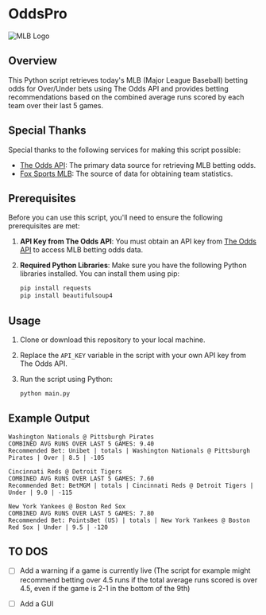 # OddsPro

![MLB Logo](https://www.mlbstatic.com/team-logos/league-on-dark/1.svg)

## Overview

This Python script retrieves today's MLB (Major League Baseball) betting odds for Over/Under bets using The Odds API and provides betting recommendations based on the combined average runs scored by each team over their last 5 games.

## Special Thanks

Special thanks to the following services for making this script possible:

- [The Odds API](https://the-odds-api.com): The primary data source for retrieving MLB betting odds.
- [Fox Sports MLB](https://www.foxsports.com/mlb/): The source of data for obtaining team statistics.

## Prerequisites

Before you can use this script, you'll need to ensure the following prerequisites are met:

1. **API Key from The Odds API**: You must obtain an API key from [The Odds API](https://the-odds-api.com) to access MLB betting odds data.

2. **Required Python Libraries**: Make sure you have the following Python libraries installed. You can install them using pip:

    ```bash
   pip install requests
   pip install beautifulsoup4

## Usage

1. Clone or download this repository to your local machine.

2. Replace the `API_KEY` variable in the script with your own API key from The Odds API.

3. Run the script using Python:

   ```bash
   python main.py

## Example Output

    Washington Nationals @ Pittsburgh Pirates
    COMBINED AVG RUNS OVER LAST 5 GAMES: 9.40
    Recommended Bet: Unibet | totals | Washington Nationals @ Pittsburgh Pirates | Over | 8.5 | -105
    
    Cincinnati Reds @ Detroit Tigers
    COMBINED AVG RUNS OVER LAST 5 GAMES: 7.60
    Recommended Bet: BetMGM | totals | Cincinnati Reds @ Detroit Tigers | Under | 9.0 | -115
    
    New York Yankees @ Boston Red Sox
    COMBINED AVG RUNS OVER LAST 5 GAMES: 7.80
    Recommended Bet: PointsBet (US) | totals | New York Yankees @ Boston Red Sox | Under | 9.5 | -120

## TO DOS 
- [ ] Add a warning if a game is currently live (The script for example might recommend betting over 4.5 runs if the total average runs scored is over 4.5, even if the game is 2-1 in the bottom of the 9th)
- [ ] Add a GUI
    

